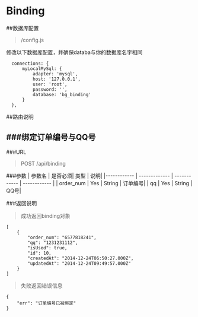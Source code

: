 Binding
=======

##数据库配置
> /config.js

修改以下数据库配置，并确保databa与你的数据库名字相同

```
  connections: {
      myLocalMySql: {
          adapter: 'mysql',
          host: '127.0.0.1',
          user: 'root',
          password: '',
          database: 'bg_binding'
      }
  },
```

##路由说明

###绑定订单编号与QQ号
---

###URL
> POST /api/binding

###参数
| 参数名 | 是否必须| 类型 | 说明|
|------------ | ------------- | ------------ |  ------------ |
| order_num | Yes  | String | 订单编号|
| qq | Yes  | String | QQ号|

###返回说明
> 成功返回binding对象

```
[
    {
        "order_num": "6577818241",
        "qq": "1231231112",
        "isUsed": true,
        "id": 10,
        "createdAt": "2014-12-24T06:50:27.000Z",
        "updatedAt": "2014-12-24T09:49:57.000Z"
    }
]
```

> 失败返回错误信息

```
{
    "err": "订单编号已被绑定"
}
```
